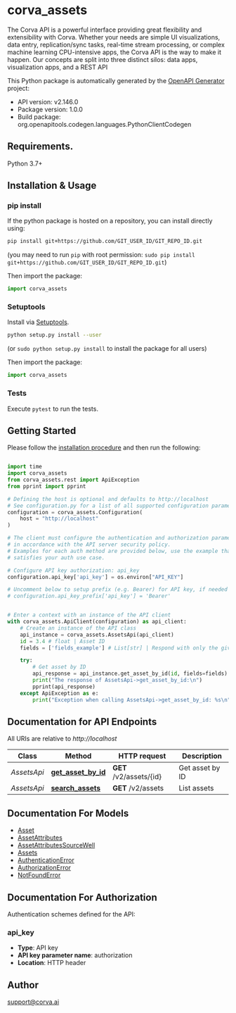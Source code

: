 # corva_assets
The Corva API is a powerful interface providing great flexibility and extensibility with Corva. Whether your needs are simple UI visualizations, data entry, replication/sync tasks, real-time stream processing, or complex machine learning CPU-intensive apps, the Corva API is the way to make it happen. Our concepts are split into three distinct silos: data apps, visualization apps, and a REST API

This Python package is automatically generated by the [OpenAPI Generator](https://openapi-generator.tech) project:

- API version: v2.146.0
- Package version: 1.0.0
- Build package: org.openapitools.codegen.languages.PythonClientCodegen

## Requirements.

Python 3.7+

## Installation & Usage
### pip install

If the python package is hosted on a repository, you can install directly using:

```sh
pip install git+https://github.com/GIT_USER_ID/GIT_REPO_ID.git
```
(you may need to run `pip` with root permission: `sudo pip install git+https://github.com/GIT_USER_ID/GIT_REPO_ID.git`)

Then import the package:
```python
import corva_assets
```

### Setuptools

Install via [Setuptools](http://pypi.python.org/pypi/setuptools).

```sh
python setup.py install --user
```
(or `sudo python setup.py install` to install the package for all users)

Then import the package:
```python
import corva_assets
```

### Tests

Execute `pytest` to run the tests.

## Getting Started

Please follow the [installation procedure](#installation--usage) and then run the following:

```python

import time
import corva_assets
from corva_assets.rest import ApiException
from pprint import pprint

# Defining the host is optional and defaults to http://localhost
# See configuration.py for a list of all supported configuration parameters.
configuration = corva_assets.Configuration(
    host = "http://localhost"
)

# The client must configure the authentication and authorization parameters
# in accordance with the API server security policy.
# Examples for each auth method are provided below, use the example that
# satisfies your auth use case.

# Configure API key authorization: api_key
configuration.api_key['api_key'] = os.environ["API_KEY"]

# Uncomment below to setup prefix (e.g. Bearer) for API key, if needed
# configuration.api_key_prefix['api_key'] = 'Bearer'


# Enter a context with an instance of the API client
with corva_assets.ApiClient(configuration) as api_client:
    # Create an instance of the API class
    api_instance = corva_assets.AssetsApi(api_client)
    id = 3.4 # float | Asset ID
    fields = ['fields_example'] # List[str] | Respond with only the given list of fields, like asset.asset_type (optional)

    try:
        # Get asset by ID
        api_response = api_instance.get_asset_by_id(id, fields=fields)
        print("The response of AssetsApi->get_asset_by_id:\n")
        pprint(api_response)
    except ApiException as e:
        print("Exception when calling AssetsApi->get_asset_by_id: %s\n" % e)

```

## Documentation for API Endpoints

All URIs are relative to *http://localhost*

Class | Method | HTTP request | Description
------------ | ------------- | ------------- | -------------
*AssetsApi* | [**get_asset_by_id**](docs/AssetsApi.md#get_asset_by_id) | **GET** /v2/assets/{id} | Get asset by ID
*AssetsApi* | [**search_assets**](docs/AssetsApi.md#search_assets) | **GET** /v2/assets | List assets


## Documentation For Models

 - [Asset](docs/Asset.md)
 - [AssetAttributes](docs/AssetAttributes.md)
 - [AssetAttributesSourceWell](docs/AssetAttributesSourceWell.md)
 - [Assets](docs/Assets.md)
 - [AuthenticationError](docs/AuthenticationError.md)
 - [AuthorizationError](docs/AuthorizationError.md)
 - [NotFoundError](docs/NotFoundError.md)


<a id="documentation-for-authorization"></a>
## Documentation For Authorization


Authentication schemes defined for the API:
<a id="api_key"></a>
### api_key

- **Type**: API key
- **API key parameter name**: authorization
- **Location**: HTTP header


## Author

support@corva.ai


